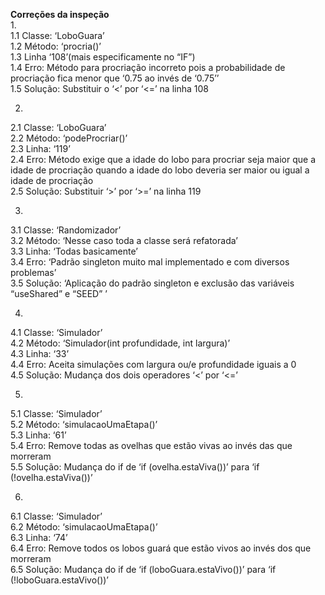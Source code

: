 **Correções da inspeção**  
1.  
1.1 Classe: ‘LoboGuara’  
1.2 Método: ‘procria()’  
1.3 Linha ‘108’(mais especificamente no “IF”)  
1.4 Erro: Método para procriação incorreto pois a probabilidade de procriação fica menor que ‘0.75 ao invés de ‘0.75’’  
1.5 Solução: Substituir o ‘<’ por ‘<=’ na linha 108  

2. 
2.1 Classe: ‘LoboGuara’  
2.2 Método: ‘podeProcriar()’  
2.3 Linha: ‘119’  
2.4 Erro: Método exige que a idade do lobo para procriar seja maior que a idade de procriação quando a idade do lobo  deveria ser maior ou igual a idade de procriação  
2.5 Solução: Substituir ‘>’ por ‘>=’ na linha 119  

3.  
3.1 Classe: ‘Randomizador’  
3.2 Método: ‘Nesse caso toda a classe será refatorada’  
3.3 Linha: ‘Todas basicamente’  
3.4 Erro: ‘Padrão singleton muito mal implementado e com diversos problemas’  
3.5 Solução: ‘Aplicação do padrão singleton e exclusão das variáveis “useShared” e “SEED” ’  

4.  
4.1 Classe: ‘Simulador’  
4.2 Método: ‘Simulador(int profundidade, int largura)’  
4.3 Linha: ‘33’  
4.4 Erro: Aceita simulações com largura ou/e profundidade iguais a 0  
4.5 Solução: Mudança dos dois operadores ‘<’ por ‘<=’  

5.  
5.1 Classe: ‘Simulador’  
5.2 Método: ‘simulacaoUmaEtapa()’  
5.3 Linha: ‘61’  
5.4 Erro: Remove todas as ovelhas que estão vivas ao invés das que morreram  
5.5 Solução: Mudança do if de ‘if (ovelha.estaViva())’ para ‘if (!ovelha.estaViva())’  

6.  
6.1 Classe: ‘Simulador’  
6.2 Método: ‘simulacaoUmaEtapa()’  
6.3 Linha: ‘74’  
6.4 Erro: Remove todos os lobos guará que estão vivos ao invés dos que morreram  
6.5 Solução: Mudança do if de ‘if (loboGuara.estaVivo())’ para ‘if (!loboGuara.estaVivo())’